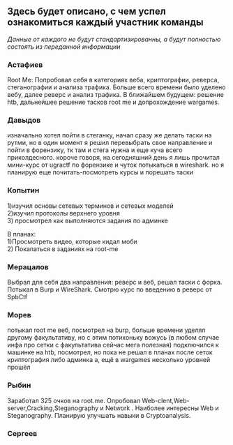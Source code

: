 
## Здесь будет описано, с чем успел ознакомиться каждый участник команды
*Данные от каждого не будут стандартизированны, а будут полностью состоять из переданной информации*

### Астафиев
Root Me: Попробовал себя в категориях веба, криптографии, реверса, стеганографии и анализа трафика. Больше всего времени было уделено вебу, далее реверс и анализ трафика. 
В ближайшем будущем: решение htb, дальнейшее решение тасков root me и допрохождение wargames.
### Давыдов
изначально хотел пойти в стеганку, начал сразу же делать таски на рутми, но в один момент я решил перевыбрать свое направление и пойти в форензику, тк там и стега нужна и еще куча всего приколдесного.
короче говоря, на сегодняшний день я лишь прочитал мини-курс от ugractf по форензике и чуток потыкаться в wireshark.
но я планирую еще почитать-посмотреть курсы и порешать таски
### Копытин
1)изучил основы сетевых терминов и сетевых моделей  
2)изучил протоколы верхнего уровня  
3) просмотрел как выполняются задания по админке  
  
В планах:  
1)Просмотреть видео, которые кидал моби  
2) Покапаться в заданиях на root-me
### Мeрацалов
Выбрал для себя два направления: реверс и веб, решал таски с форка. Потыкал в Burp и WireShark. Смотрю курс по введению в реверс от SpbCtf
### Морев
потыкал root me веб, посмотрел на burp, больше времени уделял другому факультативу, но с этим потихоньку вожусь
(в любом случае инфа про сетки с факультатива сейчас мега полезная)
подключился к машинке на htb, посмотрел, но пока не решал
в планах после сеток криптография либо админка
а, ещё в wargames несколько уровней прошёл
### Рыбин
Заработал 325 очков на root.me. Опробовал Web-clent,Web-server,Cracking,Steganography и Network . Наиболее интересны Web и Steganography. 
Планирую улучшать навыки в Cryptoanalysis. 
### Сергеев
